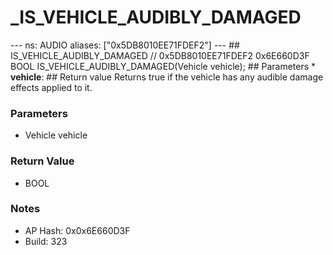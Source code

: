 # _IS_VEHICLE_AUDIBLY_DAMAGED

--- ns: AUDIO aliases: ["0x5DB8010EE71FDEF2"] --- ## IS_VEHICLE_AUDIBLY_DAMAGED  // 0x5DB8010EE71FDEF2 0x6E660D3F BOOL IS_VEHICLE_AUDIBLY_DAMAGED(Vehicle vehicle);  ## Parameters * **vehicle**:  ## Return value Returns true if the vehicle has any audible damage effects applied to it.

### Parameters
* Vehicle vehicle

### Return Value
* BOOL

### Notes
* AP Hash: 0x0x6E660D3F
* Build: 323

